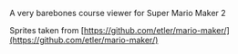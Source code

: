 A very barebones course viewer for Super Mario Maker 2

Sprites taken from [https://github.com/etler/mario-maker/](https://github.com/etler/mario-maker/)